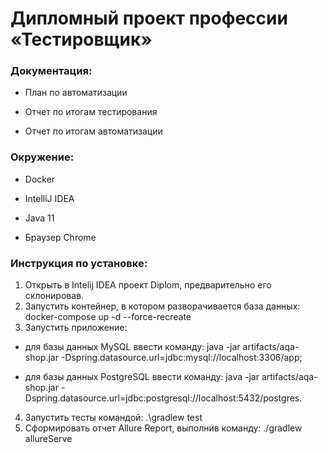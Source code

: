# Дипломный проект профессии «Тестировщик»

### Документация:

-	План по автоматизации

-	Отчет по итогам тестирования

-	Отчет по итогам автоматизации

### Окружение:
-	Docker

-	IntelliJ IDEA

-	Java 11

-	Браузер Chrome

### Инструкция по установке:

1. Открыть в Intelij IDEA проект Diplom, предварительно его склонировав.
2. Запустить контейнер, в котором разворачивается база данных:  docker-compose up -d --force-recreate
3. Запустить приложение:
- для базы данных MySQL ввести команду: java -jar artifacts/aqa-shop.jar -Dspring.datasource.url=jdbc:mysql://localhost:3306/app;


- для базы данных PostgreSQL ввести команду: java -jar artifacts/aqa-shop.jar -Dspring.datasource.url=jdbc:postgresql://localhost:5432/postgres.
4. Запустить тесты командой: .\gradlew test
5. Сформировать отчет Allure Report, выполнив команду:
   ./gradlew allureServe